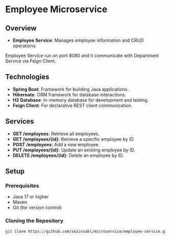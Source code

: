 # Employee Microservice

## Overview

- **Employee Service**: Manages employee information and CRUD operations.

Employee Service run on port 8080 and it communicate with Department Service via Feign Client.

## Technologies

- **Spring Boot**: Framework for building Java applications.
- **Hibernate**: ORM framework for database interactions.
- **H2 Database**: In-memory database for development and testing.
- **Feign Client**: For declarative REST client communication.

## Services

- **GET /employees**: Retrieve all employees.
- **GET /employees/{id}**: Retrieve a specific employee by ID.
- **POST /employees**: Add a new employee.
- **PUT /employees/{id}**: Update an existing employee by ID.
- **DELETE /employees/{id}**: Delete an employee by ID.

## Setup

### Prerequisites

- Java 17 or higher
- Maven
- Git (for version control)

### Cloning the Repository

```bash
git clone https://github.com/sezinsakl/microservice/employee-service.git
